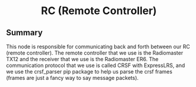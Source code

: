 # <p style="text-align: center;"> RC (Remote Controller) </p>


## **Summary**
This node is responsible for communicating back and forth between our RC (remote controller). The remote controller that we use is the Radiomaster TX12 and the receiver that we use is the Radiomaster ER6. The communication protocol that we use is called CRSF with ExpressLRS, and we use the crsf_parser pip package to help us parse the crsf frames (frames are just a fancy way to say message packets).
